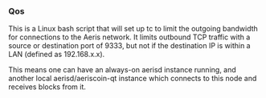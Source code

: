 ### Qos ###

This is a Linux bash script that will set up tc to limit the outgoing bandwidth for connections to the Aeris network. It limits outbound TCP traffic with a source or destination port of 9333, but not if the destination IP is within a LAN (defined as 192.168.x.x).

This means one can have an always-on aerisd instance running, and another local aerisd/aeriscoin-qt instance which connects to this node and receives blocks from it.
